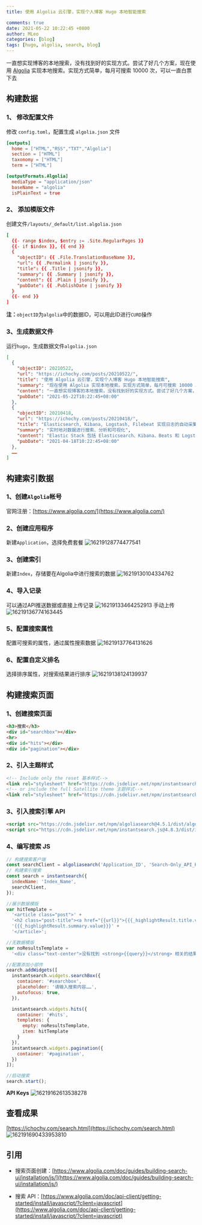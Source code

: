 ```yaml
---
title: 使用 Algolia 云引擎，实现个人博客 Hugo 本地智能搜索

comments: true
date: 2021-05-22 10:22:45 +0800
author: MLeo
categories: [blog] 
tags: [hugo, algolia, search, blog] 
---
```


一直想实现博客的本地搜索，没有找到好的实现方式。尝试了好几个方案，现在使用 [Algolia](https://www.algolia.com) 实现本地搜索。实现方式简单，每月可搜索 10000 次，可以一直白票下去

## 构建数据

### 1、 修改配置文件

修改 `config.toml`，配置生成 `algolia.json` 文件

```toml
[outputs]
  home = ["HTML","RSS","TXT","Algolia"]
  section = ["HTML"]
  taxonomy = ["HTML"]
  term = ["HTML"]

[outputFormats.Algolia]
  mediaType = "application/json"
  baseName = "algolia"
  isPlainText = true

```

### 2、 添加模版文件

创建文件`/layouts/_default/list.algolia.json`

```toml
[
  {{- range $index, $entry := .Site.RegularPages }}
  {{- if $index }}, {{ end }}
  {
    "objectID": {{ .File.TranslationBaseName }},
    "url": {{ .Permalink | jsonify }},
    "title": {{ .Title | jsonify }},
    "summary": {{ .Summary | jsonify }},
    "content": {{ .Plain | jsonify }},
    "pubDate": {{ .PublishDate | jsonify }}
  }
  {{- end }}
]
```

**注：**`objectID`为`algolia`中的数据ID，可以用此ID进行`CURD`操作

### 3、生成数据文件

运行`hugo`，生成数据文件`algolia.json`

```json
[
  {
    "objectID": 20210522,
    "url": "https://ichochy.com/posts/20210522/",
    "title": "使用 Algolia 云引擎，实现个人博客 Hugo 本地智能搜索",
    "summary": "现在使用 Algolia 实现本地搜索。实现方式简单，每月可搜索 10000 次，可以一直白票下去",
    "content": "一直想实现博客的本地搜索，没有找到好的实现方式。尝试了好几个方案，现在使用 Algolia 实现本地搜索。实现方式简单，每月可搜索 10000 次…… ",
    "pubDate": "2021-05-22T10:22:45+08:00"
  }, 
  {
    "objectID": 20210418,
    "url": "https://ichochy.com/posts/20210418/",
    "title": "Elasticsearch, Kibana, Logstash, Filebeat 实现日志的自动采集、搜索和分析",
    "summary": "实时地对数据进行搜索、分析和可视化",
    "content": "Elastic Stack 包括 Elasticsearch、Kibana、Beats 和 Logstash（也称为 ELK Stack）……  ",
    "pubDate": "2021-04-18T10:22:45+08:00"
  }, 
  ……
]
```

## 构建索引数据

### 1、创建`Algolia`帐号

官网注册：[https://www.algolia.com/](https://www.algolia.com/)

### 2、创建应用程序

新建`Application`，选择免费套餐
![16219128774477541](https://images.ichochy.com/16219128774477541.png)

### 3、创建索引

新建`Index`，存储要在Algolia中进行搜索的数据
![16219130104334762](https://images.ichochy.com/16219130104334762.png)

### 4、导入记录

可以通过API推送数据或直接上传记录
![16219133464252913](https://images.ichochy.com/16219133464252913.png)
手动上传
![16219136774163445](https://images.ichochy.com/16219136774163445.png)

### 5、配置搜索属性

配置可搜索的属性，通过属性搜索数据
![16219137764131626](https://images.ichochy.com/16219137764131626.png)

### 6、配置自定义排名

选择排序属性，对搜索结果进行排序
![16219138124139937](https://images.ichochy.com/16219138124139937.png)

## 构建搜索页面

### 1、创建搜索页面

```html
<h3>搜索</h3>
<div id="searchbox"></div>
<hr>
<div id="hits"></div>
<div id="pagination"></div>
```

### 2、引入主题样式

```html
<!-- Include only the reset 基本样式-->
<link rel="stylesheet" href="https://cdn.jsdelivr.net/npm/instantsearch.css@7.3.1/themes/reset-min.css" integrity="sha256-t2ATOGCtAIZNnzER679jwcFcKYfLlw01gli6F6oszk8=" crossorigin="anonymous">
<!-- or include the full Satellite theme 主题样式-->
<link rel="stylesheet" href="https://cdn.jsdelivr.net/npm/instantsearch.css@7.4.5/themes/satellite-min.css" integrity="sha256-TehzF/2QvNKhGQrrNpoOb2Ck4iGZ1J/DI4pkd2oUsBc=" crossorigin="anonymous">
```

### 3、引入搜索引擎 API

```html
<script src="https://cdn.jsdelivr.net/npm/algoliasearch@4.5.1/dist/algoliasearch-lite.umd.js" integrity="sha256-EXPXz4W6pQgfYY3yTpnDa3OH8/EPn16ciVsPQ/ypsjk=" crossorigin="anonymous"></script>
<script src="https://cdn.jsdelivr.net/npm/instantsearch.js@4.8.3/dist/instantsearch.production.min.js" integrity="sha256-LAGhRRdtVoD6RLo2qDQsU2mp+XVSciKRC8XPOBWmofM=" crossorigin="anonymous"></script>
```

### 4、编写搜索 JS

```js
// 构建搜索客户端
const searchClient = algoliasearch('Application_ID', 'Search-Only_API_Key');
// 构建索引搜索
const search = instantsearch({
  indexName: 'Index_Name',
  searchClient,
});

//展示数据模版
var hitTemplate =
  '<article class="post">' +
  '<h2 class="post-title"><a href="{{url}}">{{{_highlightResult.title.value}}}</a></h2>' +
  '{{{_highlightResult.summary.value}}}' +
  '</article>';

//无数据模版
var noResultsTemplate =
  '<div class="text-center">没有找到 <strong>{{query}}</strong> 相关的结果</div>';

//配置添加小部件
search.addWidgets([
  instantsearch.widgets.searchBox({
    container: '#searchbox',
    placeholder: '请输入搜索内容……',
    autofocus: true,
  }),

  instantsearch.widgets.hits({
    container: '#hits',
    templates: {
      empty: noResultsTemplate,
      item: hitTemplate
    }
  }),
  instantsearch.widgets.pagination({
    container: '#pagination',
  })
]);

//启动搜索
search.start();
```

**API Keys**
![16219162613538278](https://images.ichochy.com/16219162613538278.png)

## 查看成果

[https://ichochy.com/search.html](https://ichochy.com/search.html)
![162191690433953810](https://images.ichochy.com/162191690433953810.png)

## 引用

- 搜索页面创建：[https://www.algolia.com/doc/guides/building-search-ui/installation/js/](https://www.algolia.com/doc/guides/building-search-ui/installation/js/)

- 搜索 API：[https://www.algolia.com/doc/api-client/getting-started/install/javascript/?client=javascript](https://www.algolia.com/doc/api-client/getting-started/install/javascript/?client=javascript)  
